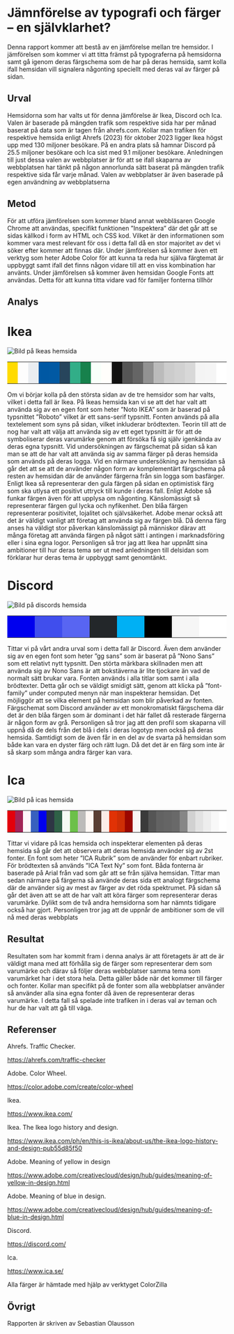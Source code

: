 Jämnförelse av typografi och färger – en självklarhet?
=======================

Denna rapport kommer att bestå av en jämförelse mellan tre hemsidor. I jämförelsen som kommer vi att titta främst på typograferna på hemsidorna samt gå igenom deras färgschema som de har på deras hemsida, samt kolla ifall hemsidan vill signalera någonting speciellt med deras val av färger på sidan.

Urval
-----------------------

Hemsidorna som har valts ut för denna jämförelse är Ikea, Discord och Ica. Valen är baserade på mängden trafik som respektive sida har per månad baserat på data som är tagen från ahrefs.com. Kollar man trafiken för respektive hemsida enligt Ahrefs (2023) för oktober 2023 ligger Ikea högst upp med 130 miljoner besökare. På en andra plats så hamnar Discord på 25.5 miljoner besökare och Ica sist med 9.1 miljoner besökare. Anledningen till just dessa valen av webbplatser är för att se ifall skaparna av webbplatsen har tänkt på någon annorlunda sätt baserat på mängden trafik respektive sida får varje månad. Valen av webbplatser är även baserade på egen användning av webbplatserna

Metod
-----------------------

För att utföra jämförelsen som kommer bland annat webbläsaren Google Chrome att användas, specifikt funktionen ”Inspektera” där det går att se sidas källkod i form av HTML och CSS kod. Vilket är den informationen som kommer vara mest relevant för oss i detta fall då en stor majoritet av det vi söker efter kommer att finnas där. Under jämförelsen så kommer även ett verktyg som heter Adobe Color för att kunna ta reda hur själva färgtemat är uppbyggt samt ifall det finns någon vidare till att en viss kombination har använts. Under jämförelsen så kommer även hemsidan Google Fonts att användas. Detta för att kunna titta vidare vad för familjer fonterna tillhör 

Analys
-----------------------

<h1>Ikea</h1>
<img src="../assets/img/ikea.png" alt="Bild på Ikeas hemsida">
<table class="color-table">
    <tr>
        <td style="height: 50px; width: 50px; background-color: #FFDB00;">
        <td style="height: 50px; width: 50px; background-color: ##0000EE;">
        <td style="height: 50px; width: 50px; background-color: #EAEDF1;">
        <td style="height: 50px; width: 50px; background-color: #0058A3;">
        <td style="height: 50px; width: 50px; background-color: #0159A3;">
        <td style="height: 50px; width: 50px; background-color: #27455C;">
        <td style="height: 50px; width: 50px; background-color: #32AE88;">
        <td style="height: 50px; width: 50px; background-color: #17814C;">
        <td style="height: 50px; width: 50px; background-color: #F9FFFA;">
        <td style="height: 50px; width: 50px; background-color: #FFFEFB;">
        <td style="height: 50px; width: 50px; background-color: #111111;">
        <td style="height: 50px; width: 50px; background-color: #555555;">
        <td style="height: 50px; width: 50px; background-color: #656565;">
        <td style="height: 50px; width: 50px; background-color: #929292;">
        <td style="height: 50px; width: 50px; background-color: #BBBBBB;">
        <td style="height: 50px; width: 50px; background-color: #CCCCCC;">
        <td style="height: 50px; width: 50px; background-color: #D1D1D1;">
        <td style="height: 50px; width: 50px; background-color: #D8D8D8;">
        <td style="height: 50px; width: 50px; background-color: #F4F4F4;">
        <td style="height: 50px; width: 50px; background-color: #F5F5F5;">
        <td style="height: 50px; width: 50px; background-color: #FFFFFF;">
    </tr>
</table>

Om vi börjar kolla på den största sidan av de tre hemsidor som har valts, vilket i detta fall är Ikea. På Ikeas hemsida kan vi se att det har valt att använda sig av en egen font som heter ”Noto IKEA” som är baserad på typsnittet ”Roboto” vilket är ett sans-serif typsnitt. Fonten används på alla textelement som syns på sidan, vilket inkluderar brödtexten. Teorin till att de nog har valt att välja att använda sig av ett eget typsnitt är för att de symboliserar deras varumärke genom att försöka få sig själv igenkända av deras egna typsnitt. Vid undersökningen av färgschemat på sidan så kan man se att de har valt att använda sig av samma färger på deras hemsida som används på deras logga. Vid en närmare undersökning av hemsidan så går det att se att de använder någon form av komplementärt färgschema på resten av hemsidan där de använder färgerna från sin logga som basfärger. Enligt Ikea så representerar den gula färgen på sidan en optimistisk färg som ska utlysa ett positivt uttryck till kunde i deras fall. Enligt Adobe så funkar färgen även för att upplysa om någonting. 
Känslomässigt så representerar färgen gul lycka och nyfikenhet. Den blåa färgen representerar positivitet, lojalitet och självsäkerhet. Adobe menar också att det är väldigt vanligt att företag att använda sig av färgen blå. Då denna färg anses ha väldigt stor påverkan känslomässigt på människor därav att många företag att använda färgen på något sätt i antingen i marknadsföring eller i sina egna logor. Personligen så tror jag att Ikea har uppnått sina ambitioner till hur deras tema ser ut med anledningen till delsidan som förklarar hur deras tema är uppbyggt samt genomtänkt.

<h1>Discord</h1>
<img src="../assets/img/discord.png" alt="Bild på discords hemsida">
<table class="color-table">
    <tr>
        <td style="height: 50px; width: 50px; background-color: #0000EE;">
        <td style="height: 50px; width: 50px; background-color: #404EED;">
        <td style="height: 50px; width: 50px; background-color: #5865F2;">
        <td style="height: 50px; width: 50px; background-color: #23272A;">
        <td style="height: 50px; width: 50px; background-color: #00B0F4;">
        <td style="height: 50px; width: 50px; background-color: #000000;">
        <td style="height: 50px; width: 50px; background-color: #F6F6F6;">
        <td style="height: 50px; width: 50px; background-color: #FFFFFF;">
    </tr>
</table>

Tittar vi på vårt andra urval som i detta fall är Discord. Även dem använder sig av en egen font som heter ”gg sans” som är baserat på ”Nono Sans” som ett relativt nytt typsnitt. Den störta märkbara skillnaden men att använda sig av Nono Sans är att bokstäverna är lite tjockare än vad de normalt sätt brukar vara. Fonten används i alla titlar som samt i alla brödtexter. Detta går och se väldigt smidigt sätt, genom att klicka på ”font-family” under computed menyn när man inspekterar hemsidan. Det möjliggör att se vilka element på hemsidan som blir påverkad av fonten. Färgschemat som Discord använder av ett monokromatiskt färgschema där det är den blåa färgen som är dominant i det här fallet då resterade färgerna är någon form av grå. Personligen så tror jag att den profil som skaparna vill uppnå då de dels från det blå i dels i deras logotyp men också på deras hemsida. Samtidigt som de även får in en del av de svarta på hemsidan som både kan vara en dyster färg och rätt lugn. Då det det är en färg som inte är så skarp som många andra färger kan vara.

<h1>Ica</h1>
<img src="../assets/img/ica.png" alt="Bild på icas hemsida">
<table class="color-table">
    <tr>
        <td style="height: 50px; width: 50px; background-color: #E3000B;">
        <td style="height: 50px; width: 50px; background-color: #A22357;">
        <td style="height: 50px; width: 50px; background-color: #FEF6FA;">
        <td style="height: 50px; width: 50px; background-color: #3860BE;">
        <td style="height: 50px; width: 50px; background-color: #0000EE;">
        <td style="height: 50px; width: 50px; background-color: #2E3644;">
        <td style="height: 50px; width: 50px; background-color: #2F6147;">
        <td style="height: 50px; width: 50px; background-color: #F5FAF4;">
        <td style="height: 50px; width: 50px; background-color: #6CC04A;">
        <td style="height: 50px; width: 50px; background-color: #BDBBB9;">
        <td style="height: 50px; width: 50px; background-color: #FEF7F3;">
        <td style="height: 50px; width: 50px; background-color: #593D32;">
        <td style="height: 50px; width: 50px; background-color: #FCECE7;">
        <td style="height: 50px; width: 50px; background-color: #E13205;">
        <td style="height: 50px; width: 50px; background-color: #CF2E05;">
        <td style="height: 50px; width: 50px; background-color: #9B0600;">
        <td style="height: 50px; width: 50px; background-color: #F9F5F5;">
        <td style="height: 50px; width: 50px; background-color: #3A3A3A;">
        <td style="height: 50px; width: 50px; background-color: #555555;">
        <td style="height: 50px; width: 50px; background-color: #626262;">
        <td style="height: 50px; width: 50px; background-color: #656565;">
        <td style="height: 50px; width: 50px; background-color: #696969;">
        <td style="height: 50px; width: 50px; background-color: #868686;">
        <td style="height: 50px; width: 50px; background-color: #D1D1D1;">
        <td style="height: 50px; width: 50px; background-color: #E2E2E2;">
        <td style="height: 50px; width: 50px; background-color: #EDEDED;">
        <td style="height: 50px; width: 50px; background-color: #F8F8F8;">
        <td style="height: 50px; width: 50px; background-color: #FFFFFF;">
    </tr>
</table>

Tittar vi vidare på Icas hemsida och inspekterar elementen på deras hemsida så går det att observera att deras hemsida använder sig av 2st fonter. En font som heter ”ICA Rubrik” som de använder för enbart rubriker. För brödtexten så används ”ICA Text Ny” som font. Båda fonterna är baserade på Arial från vad som går att se från själva hemsidan. Tittar man sedan närmare på färgerna så använde deras sida ett analogt färgschema där de använder sig av mest av färger av det röda spektrumet. På sidan så går det även att se att de har valt att köra färger som representerar deras varumärke. Dylikt som de två andra hemsidorna som har nämnts tidigare också har gjort. Personligen tror jag att de uppnår de ambitioner som de vill nå med deras webbplats

Resultat
-----------------------

Resultaten som har kommit fram i denna analys är att företagets är att de är väldigt mana med att förhålla sig de färger som representerar dem som varumärke och därav så följer deras webbplatser samma tema som varumärket har i det stora hela. Detta gäller både när det kommer till färger och fonter. Kollar man specifikt på de fonter som alla webbplatser använder så använder alla sina egna fonter då även de representerar deras varumärke. I detta fall så spelade inte trafiken in i deras val av teman och hur de har valt att gå till väga.

Referenser
-----------------------

Ahrefs. Traffic Checker. <a href="https://ahrefs.com/traffic-checker"><p>https://ahrefs.com/traffic-checker</p></a>
Adobe. Color Wheel. <a href="https://color.adobe.com/create/color-wheel"><p>https://color.adobe.com/create/color-wheel</p></a>
Ikea. <a href="https://www.ikea.com/"><p>https://www.ikea.com/</p></a>
Ikea. The Ikea logo history and design. <a href="https://www.ikea.com/ph/en/this-is-ikea/about-us/the-ikea-logo-history-and-design-pub55d85f50"><p>https://www.ikea.com/ph/en/this-is-ikea/about-us/the-ikea-logo-history-and-design-pub55d85f50</p></a>
Adobe. Meaning of yellow in design <a href="https://www.adobe.com/creativecloud/design/hub/guides/meaning-of-yellow-in-design.html"><p>https://www.adobe.com/creativecloud/design/hub/guides/meaning-of-yellow-in-design.html</p></a>
Adobe. Meaning of blue in design. <a href="https://www.adobe.com/creativecloud/design/hub/guides/meaning-of-blue-in-design.html"><p>https://www.adobe.com/creativecloud/design/hub/guides/meaning-of-blue-in-design.html</p></a>
Discord. <a href="https://discord.com/"><p>https://discord.com/</p></a>
Ica. <a href="https://www.ica.se/"><p>https://www.ica.se/</p></a>

Alla färger är hämtade med hjälp av verktyget ColorZilla


Övrigt
-----------------------

Rapporten är skriven av Sebastian Olausson

